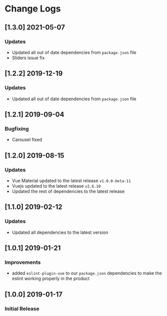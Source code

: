 # Change Logs

## [1.3.0] 2021-05-07
### Updates
- Updated all out of date dependencies from `package.json` file
- Sliders issue fix

## [1.2.2] 2019-12-19
### Updates
- Updated all out of date dependencies from `package.json` file

## [1.2.1] 2019-09-04
### Bugfixing
- Carousel fixed


## [1.2.0] 2019-08-15
### Updates
- Vue Material updated to the latest release `v1.0.0-beta-11`
- Vuejs updated to the latest release `v2.6.10`
- Updated the rest of dependencies to the latest release

## [1.1.0] 2019-02-12
### Updates
- Updated all dependencies to the latest version

## [1.0.1] 2019-01-21
### Improvements
- added `eslint-plugin-vue` to our `package.json` dependencies to make the eslint working properly in the product

## [1.0.0] 2019-01-17
### Initial Release
